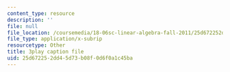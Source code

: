 ```yaml
---
content_type: resource
description: ''
file: null
file_location: /coursemedia/18-06sc-linear-algebra-fall-2011/25d672252dd45d73b08f0d6f0a1c45ba_KUuxdk_V7To.vtt
file_type: application/x-subrip
resourcetype: Other
title: 3play caption file
uid: 25d67225-2dd4-5d73-b08f-0d6f0a1c45ba
---
```

